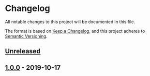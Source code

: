# Changelog
All notable changes to this project will be documented in this file.

The format is based on [Keep a Changelog](https://keepachangelog.com/en/1.0.0/),
and this project adheres to [Semantic Versioning](https://semver.org/spec/v2.0.0.html).

## [Unreleased]

## [1.0.0] - 2019-10-17

[Unreleased]: https://github.com/acstll/regierung
[1.0.0]: https://github.com/acstll/regierung/releases/tag/v1.0.0
